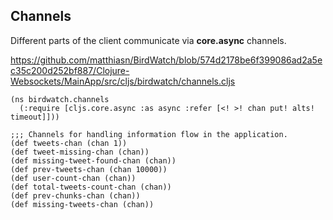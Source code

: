## Channels

Different parts of the client communicate via **core.async** channels.

https://github.com/matthiasn/BirdWatch/blob/574d2178be6f399086ad2a5ec35c200d252bf887/Clojure-Websockets/MainApp/src/cljs/birdwatch/channels.cljs

~~~
(ns birdwatch.channels
  (:require [cljs.core.async :as async :refer [<! >! chan put! alts! timeout]]))

;;; Channels for handling information flow in the application.
(def tweets-chan (chan 1))
(def tweet-missing-chan (chan))
(def missing-tweet-found-chan (chan))
(def prev-tweets-chan (chan 10000))
(def user-count-chan (chan))
(def total-tweets-count-chan (chan))
(def prev-chunks-chan (chan))
(def missing-tweets-chan (chan))
~~~

